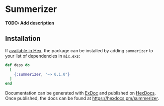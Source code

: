 # Summerizer

**TODO: Add description**

## Installation

If [available in Hex](https://hex.pm/docs/publish), the package can be installed
by adding `summerizer` to your list of dependencies in `mix.exs`:

```elixir
def deps do
  [
    {:summerizer, "~> 0.1.0"}
  ]
end
```

Documentation can be generated with [ExDoc](https://github.com/elixir-lang/ex_doc)
and published on [HexDocs](https://hexdocs.pm). Once published, the docs can
be found at <https://hexdocs.pm/summerizer>.

